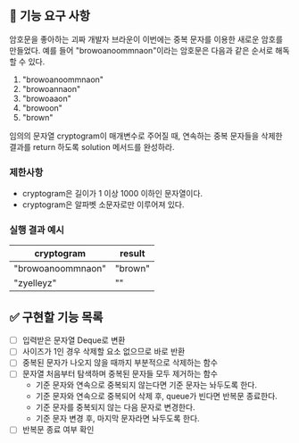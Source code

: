 ## 🚀 기능 요구 사항

암호문을 좋아하는 괴짜 개발자 브라운이 이번에는 중복 문자를 이용한 새로운 암호를 만들었다. 예를 들어 "browoanoommnaon"이라는 암호문은 다음과 같은 순서로 해독할 수 있다.

1. "browoanoommnaon"
2. "browoannaon"
3. "browoaaon"
4. "browoon"
5. "brown"

임의의 문자열 cryptogram이 매개변수로 주어질 때, 연속하는 중복 문자들을 삭제한 결과를 return 하도록 solution 메서드를 완성하라.

### 제한사항

- cryptogram은 길이가 1 이상 1000 이하인 문자열이다.
- cryptogram은 알파벳 소문자로만 이루어져 있다.

### 실행 결과 예시

| cryptogram | result |
| --- | --- |
| "browoanoommnaon" | "brown" |
| "zyelleyz" | "" |

## ✅ 구현할 기능 목록

- [ ] 입력받은 문자열 Deque로 변환
- [ ] 사이즈가 1인 경우 삭제할 요소 없으므로 바로 반환
- [ ] 중복된 문자가 나오지 않을 때까지 부분적으로 삭제하는 함수
- [ ] 문자열 처음부터 탐색하며 중복된 문자들 모두 제거하는 함수 
  - 기준 문자와 연속으로 중복되지 않는다면 기준 문자는 놔두도록 한다.
  - 기준 문자와 연속으로 중복되어 삭제 후, queue가 빈다면 반복문 종료한다.
  - 기준 문자를 중복되지 않는 다음 문자로 변경한다.
  - 기준 문자 변경 후, 마지막 문자라면 놔두도록 한다. 
- [ ] 반복문 종료 여부 확인 
